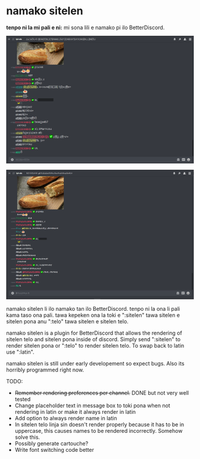 # namako sitelen
**tenpo ni la mi pali e ni:**
mi sona lili e namako pi ilo BetterDiscord.

![sitelen pona being rendered](sitelenpona.png)

![sitelen telo being rendered](telo.png)

namako sitelen li ilo namako tan ilo BetterDiscord. tenpo ni la ona li pali kama taso ona pali. tawa kepeken ona la toki e ":sitelen" tawa sitelen e sitelen pona anu ":telo" tawa sitelen e sitelen telo.

namako sitelen is a plugin for BetterDiscord that allows the rendering of sitelen telo and sitelen pona inside of discord. Simply send ":sitelen" to render sitelen pona or ":telo" to render sitelen telo. To swap back to latin use ":latin".

namako sitelen is still under early developement so expect bugs. Also its horribly programmed right now.

TODO:
 - ~~Remember rendering preferences per channel.~~ DONE but not very well tested
 - Change placeholder text in message box to toki pona when not rendering in latin or make it always render in latin
 - Add option to always render name in latin
 - In sitelen telo linja sin doesn't render properly because it has to be in uppercase, this causes names to be rendered incorrectly. Somehow solve this.
 - Possibly generate cartouche?
 - Write font switching code better
